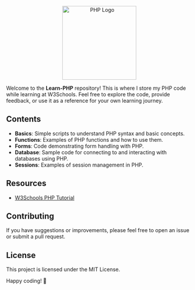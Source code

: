 <p align="center">
  <img src="https://www.php.net/images/logos/new-php-logo.svg" alt="PHP Logo" width="200">
</p>

Welcome to the **Learn-PHP** repository! This is where I store my PHP code while learning at W3Schools. Feel free to explore the code, provide feedback, or use it as a reference for your own learning journey.

## Contents

- **Basics**: Simple scripts to understand PHP syntax and basic concepts.
- **Functions**: Examples of PHP functions and how to use them.
- **Forms**: Code demonstrating form handling with PHP.
- **Database**: Sample code for connecting to and interacting with databases using PHP.
- **Sessions**: Examples of session management in PHP.

## Resources

- [W3Schools PHP Tutorial](https://www.w3schools.com/php/)

## Contributing

If you have suggestions or improvements, please feel free to open an issue or submit a pull request.

## License

This project is licensed under the MIT License.

Happy coding! 🎉
